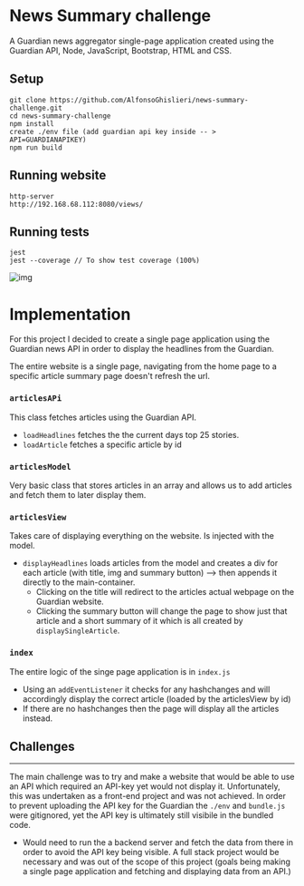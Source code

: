 # News Summary challenge
A Guardian news aggregator single-page application created using the Guardian API, Node, JavaScript, Bootstrap, HTML and CSS.

Setup 
---
```
git clone https://github.com/AlfonsoGhislieri/news-summary-challenge.git
cd news-summary-challenge
npm install
create ./env file (add guardian api key inside -- > API=GUARDIANAPIKEY)
npm run build
```

Running website
----
```
http-server
http://192.168.68.112:8080/views/
```

Running tests
---
```
jest
jest --coverage // To show test coverage (100%)
```

![img](https://i.ibb.co/xHX1M9m/Screenshot-2022-01-17-at-09-33-21.png)

Implementation
=====
For this project I decided to create a single page application using the Guardian news API in order to display the headlines from the Guardian.

The entire website is a single page, navigating from the home page to a specific article summary page doesn't refresh the url. 

### `articlesAPi`
This class fetches articles using the Guardian API.
- `loadHeadlines` fetches the the current days top 25 stories.
- `loadArticle` fetches a specific article by id 

###  `articlesModel`
Very basic class that stores articles in an array and allows us to add articles and fetch them to later display them.

### `articlesView`
Takes care of displaying everything on the website. Is injected with the model.
- `displayHeadlines` loads articles from the model and creates a div for each article (with title, img and summary button) --> then appends it directly to the main-container.
  - Clicking on the title will redirect to the articles actual webpage on the Guardian website.
  - Clicking the summary button will change the page to show just that article and a short summary of it which is all created by `displaySingleArticle`.

### `index`
The entire logic of the singe page application is in `index.js` 
- Using an `addEventListener` it checks for any hashchanges and will accordingly display the correct article (loaded by the articlesView by id)
- If there are no hashchanges then the page will display all the articles instead.

## Challenges
------
The main challenge was to try and make a website that would be able to use an API which required an API-key yet would not display it. Unfortunately, this was undertaken as a front-end project and was not achieved. In order to prevent uploading the API key for the Guardian the `./env` and `bundle.js` were gitignored, yet the API key is ultimately still visibile in the bundled code. 
- Would need to run the a backend server and fetch the data from there in order to avoid the API key being visible. A full stack project would be necessary and was out of the scope of this project (goals being making a single page application and fetching and displaying data from an API.)
